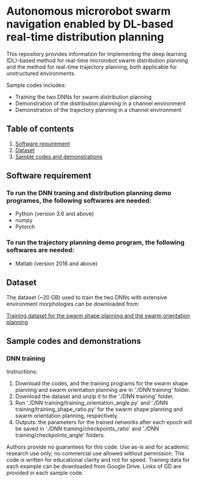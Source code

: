 # Autonomous microrobot swarm navigation enabled by DL-based real-time distribution planning
This repository provides information for implementing the deep learning (DL)-based method for real-time microrobot swarm distribution planning and the method for real-time trajectory planning, both applicable for unstructured environments.

Sample codes includes:
* Training the two DNNs for swarm distribution planning
* Demonstration of the distribution planning in a channel environment
* Demonstration of the trajectory planning in a channel environment

## Table of contents
1. [Software requirement](##Softwarerequirement)
2. [Dataset](##Dataset)
3. [Sample codes and demonstrations](##Samplecodesanddemonstrations)


## Software requirement

### To run the DNN traning and distribution planning demo programes, the following softwares are needed:
* Python (version 3.6 and above)  
* numpy
* Pytorch

### To run the trajectory planning demo program, the following softwares are needed:
* Matlab (version 2016 and above)  

## Dataset
The dataset (~20 GB) used to train the two DNNs with extensive environment morphologies can be downloaded from:

[Training dataset for the swarm shape planning and the swarm orientation planning](https://mycuhk-my.sharepoint.com/:f:/g/personal/1155135830_link_cuhk_edu_hk/Er6k3hDr0hJIlXuB8HYu6L8Bs8NTN5_xK_-cJUo7VxhjCg?e=Qo8H8v)

## Sample codes and demonstrations

### DNN training
Instructions:
1. Download the codes, and the training programs for the swarm shape planning and swarm orientation planning are in './DNN training' folder.
2. Download the dataset and unzip it to the './DNN training' folder.
3. Run './DNN training/training_orientation_angle.py' and './DNN training/training_shape_ratio.py' for the swarm shape planning and swarm orientation planning, respectively.
4. Outputs: the parameters for the trained networks after each epoch will be saved in './DNN training/checkpoints_ratio' and './DNN training/checkpoints_angle' folders.

Authors provide no guarantees for this code. Use as-is and for academic research use only; no commercial use allowed without permission. The code is written for educational clarity and not for speed.
Training data for each example can be downloaded from Google Drive. Links of GD are provided in each sample code. 




